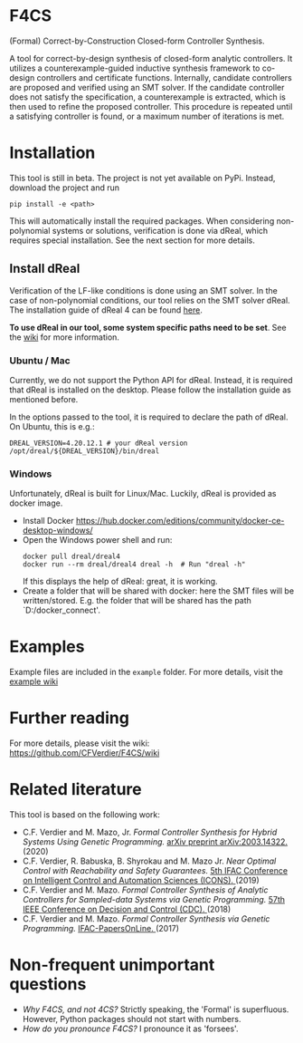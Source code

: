 # F4CS

(Formal) Correct-by-Construction Closed-form Controller Synthesis.

A tool for correct-by-design synthesis of closed-form analytic controllers. It utilizes a counterexample-guided inductive synthesis framework to co-design controllers and certificate functions. Internally, candidate controllers are proposed and verified using an SMT solver. If the candidate controller does not satisfy the specification, a counterexample is extracted, which is then used to refine the proposed controller. This procedure is repeated until a satisfying controller is found, or a maximum number of iterations is met.

# Installation
This tool is still in beta. The project is not yet available on PyPi. Instead, download the project and run
```
pip install -e <path>
```
This will automatically install the required packages. When considering non-polynomial systems or solutions, verification is done via dReal, which requires special installation. See the next section for more details.

## Install dReal 
Verification of the LF-like conditions is done using an SMT solver. In the case of non-polynomial conditions, our tool relies on the SMT solver dReal. The installation guide of dReal 4 can be found [here](https://github.com/dreal/dreal4}{https://github.com/dreal/dreal4).

**To use dReal in our tool, some system specific paths need to be set**. See the [wiki](https://github.com/CFVerdier/F4CS/wiki/SMT-solvers) for more information.

### Ubuntu / Mac
Currently, we do not support the Python API for dReal. Instead, it is required that dReal is installed on the desktop. Please follow the installation guide as mentioned before. 

In the options passed to the tool, it is required to declare the path of dReal. On Ubuntu, this is e.g.:
```
DREAL_VERSION=4.20.12.1 # your dReal version
/opt/dreal/${DREAL_VERSION}/bin/dreal
```

### Windows
Unfortunately, dReal is built for Linux/Mac. Luckily, dReal is provided as docker image.
* Install Docker https://hub.docker.com/editions/community/docker-ce-desktop-windows/
* Open the Windows power shell and run:
    ```
    docker pull dreal/dreal4
    docker run --rm dreal/dreal4 dreal -h  # Run "dreal -h" 
    ```
    If this displays the help of dReal: great, it is working.
* Create a folder that will be shared with docker: here the SMT files will be written/stored. E.g. the folder that will be shared has the path `D:/docker$\_$connect'.

# Examples
Example files are included in the `example` folder. For more details, visit the [example wiki](https://github.com/CFVerdier/F4CS/wiki/Examples)

# Further reading
For more details, please visit the wiki:
https://github.com/CFVerdier/F4CS/wiki

# Related literature
This tool is based on the following work:
  <ul>
      <li> C.F. Verdier and M. Mazo, Jr.
        <i> Formal Controller Synthesis for Hybrid Systems Using Genetic Programming. </i>
        <a href ="https://arxiv.org/abs/2003.14322">arXiv preprint arXiv:2003.14322. </a> (2020)
      <li> C.F. Verdier, R. Babuska, B. Shyrokau and M. Mazo Jr.
          <i> Near Optimal Control with Reachability and Safety Guarantees. </i>
        <a href = "https://doi.org/10.1016/j.ifacol.2019.09.146">5th IFAC Conference on Intelligent Control and Automation Sciences (ICONS). </a> (2019)
      <li> C.F. Verdier and M. Mazo. 
        <i> Formal Controller Synthesis of Analytic Controllers for Sampled-data Systems via Genetic Programming. </i>
        <a href = "https://doi.org/10.1109/CDC.2018.8619121">57th IEEE Conference on Decision and Control (CDC). </a> (2018)
      <li> C.F. Verdier and M. Mazo.
        <i> Formal Controller Synthesis via Genetic Programming. </i> 
        <a href = "https://doi.org/10.1016/j.ifacol.2017.08.1362">IFAC-PapersOnLine. </a> (2017)
    </ul>

# Non-frequent unimportant questions
- _Why F4CS, and not 4CS?_ Strictly speaking, the 'Formal' is superfluous. However, Python packages should not start with numbers.
- _How do you pronounce F4CS?_ I pronounce it as 'forsees'.

